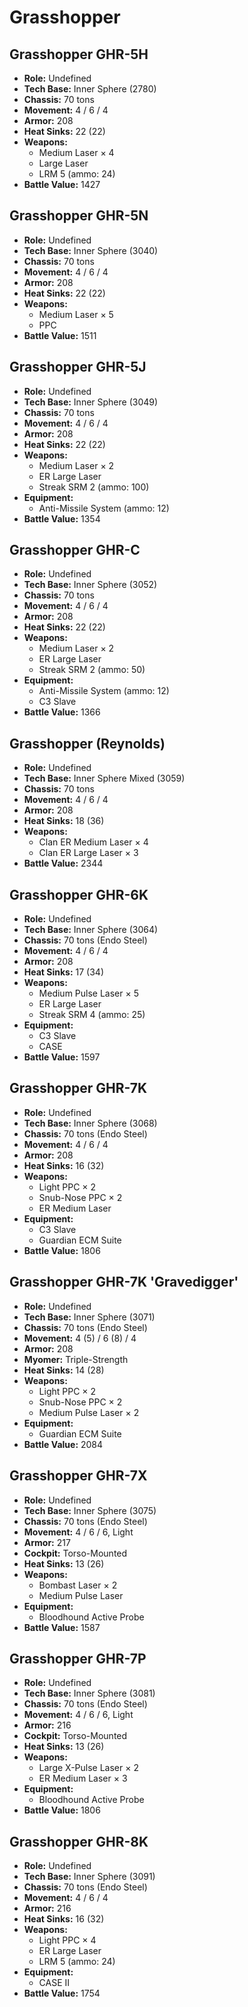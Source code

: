 # Grasshopper
## Grasshopper GHR-5H
- **Role:** Undefined
- **Tech Base:** Inner Sphere (2780)
- **Chassis:** 70 tons
- **Movement:** 4 / 6 / 4
- **Armor:** 208
- **Heat Sinks:** 22 (22)
- **Weapons:**
  - Medium Laser × 4
  - Large Laser
  - LRM 5 (ammo: 24)
- **Battle Value:** 1427

## Grasshopper GHR-5N
- **Role:** Undefined
- **Tech Base:** Inner Sphere (3040)
- **Chassis:** 70 tons
- **Movement:** 4 / 6 / 4
- **Armor:** 208
- **Heat Sinks:** 22 (22)
- **Weapons:**
  - Medium Laser × 5
  - PPC
- **Battle Value:** 1511

## Grasshopper GHR-5J
- **Role:** Undefined
- **Tech Base:** Inner Sphere (3049)
- **Chassis:** 70 tons
- **Movement:** 4 / 6 / 4
- **Armor:** 208
- **Heat Sinks:** 22 (22)
- **Weapons:**
  - Medium Laser × 2
  - ER Large Laser
  - Streak SRM 2 (ammo: 100)
- **Equipment:**
  - Anti-Missile System (ammo: 12)
- **Battle Value:** 1354

## Grasshopper GHR-C
- **Role:** Undefined
- **Tech Base:** Inner Sphere (3052)
- **Chassis:** 70 tons
- **Movement:** 4 / 6 / 4
- **Armor:** 208
- **Heat Sinks:** 22 (22)
- **Weapons:**
  - Medium Laser × 2
  - ER Large Laser
  - Streak SRM 2 (ammo: 50)
- **Equipment:**
  - Anti-Missile System (ammo: 12)
  - C3 Slave
- **Battle Value:** 1366

## Grasshopper (Reynolds)
- **Role:** Undefined
- **Tech Base:** Inner Sphere Mixed (3059)
- **Chassis:** 70 tons
- **Movement:** 4 / 6 / 4
- **Armor:** 208
- **Heat Sinks:** 18 (36)
- **Weapons:**
  - Clan ER Medium Laser × 4
  - Clan ER Large Laser × 3
- **Battle Value:** 2344

## Grasshopper GHR-6K
- **Role:** Undefined
- **Tech Base:** Inner Sphere (3064)
- **Chassis:** 70 tons (Endo Steel)
- **Movement:** 4 / 6 / 4
- **Armor:** 208
- **Heat Sinks:** 17 (34)
- **Weapons:**
  - Medium Pulse Laser × 5
  - ER Large Laser
  - Streak SRM 4 (ammo: 25)
- **Equipment:**
  - C3 Slave
  - CASE
- **Battle Value:** 1597

## Grasshopper GHR-7K
- **Role:** Undefined
- **Tech Base:** Inner Sphere (3068)
- **Chassis:** 70 tons (Endo Steel)
- **Movement:** 4 / 6 / 4
- **Armor:** 208
- **Heat Sinks:** 16 (32)
- **Weapons:**
  - Light PPC × 2
  - Snub-Nose PPC × 2
  - ER Medium Laser
- **Equipment:**
  - C3 Slave
  - Guardian ECM Suite
- **Battle Value:** 1806

## Grasshopper GHR-7K 'Gravedigger'
- **Role:** Undefined
- **Tech Base:** Inner Sphere (3071)
- **Chassis:** 70 tons (Endo Steel)
- **Movement:** 4 (5) / 6 (8) / 4
- **Armor:** 208
- **Myomer:** Triple-Strength
- **Heat Sinks:** 14 (28)
- **Weapons:**
  - Light PPC × 2
  - Snub-Nose PPC × 2
  - Medium Pulse Laser × 2
- **Equipment:**
  - Guardian ECM Suite
- **Battle Value:** 2084

## Grasshopper GHR-7X
- **Role:** Undefined
- **Tech Base:** Inner Sphere (3075)
- **Chassis:** 70 tons (Endo Steel)
- **Movement:** 4 / 6 / 6, Light
- **Armor:** 217
- **Cockpit:** Torso-Mounted
- **Heat Sinks:** 13 (26)
- **Weapons:**
  - Bombast Laser × 2
  - Medium Pulse Laser
- **Equipment:**
  - Bloodhound Active Probe
- **Battle Value:** 1587

## Grasshopper GHR-7P
- **Role:** Undefined
- **Tech Base:** Inner Sphere (3081)
- **Chassis:** 70 tons (Endo Steel)
- **Movement:** 4 / 6 / 6, Light
- **Armor:** 216
- **Cockpit:** Torso-Mounted
- **Heat Sinks:** 13 (26)
- **Weapons:**
  - Large X-Pulse Laser × 2
  - ER Medium Laser × 3
- **Equipment:**
  - Bloodhound Active Probe
- **Battle Value:** 1806

## Grasshopper GHR-8K
- **Role:** Undefined
- **Tech Base:** Inner Sphere (3091)
- **Chassis:** 70 tons (Endo Steel)
- **Movement:** 4 / 6 / 4
- **Armor:** 216
- **Heat Sinks:** 16 (32)
- **Weapons:**
  - Light PPC × 4
  - ER Large Laser
  - LRM 5 (ammo: 24)
- **Equipment:**
  - CASE II
- **Battle Value:** 1754

